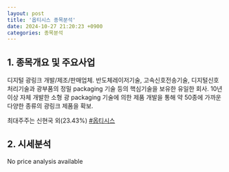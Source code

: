 ```yaml
---
layout: post
title: '옵티시스 종목분석'
date: 2024-10-27 21:20:23 +0900
categories: 종목분석
---
```


## 1. 종목개요 및 주요사업

디지털 광링크 개발/제조/판매업체. 반도체레이저기술, 고속신호전송기술, 디지털신호처리기술과 광부품의 정밀 packaging 기술 등의 핵심기술을 보유한 유일한 회사. 10년 이상 자체 개발한 소형 광 packaging 기술에 의한 제품 개발을 통해 약 50종에 가까운 다양한 종류의 광링크 제품을 확보. 

최대주주는 신현국 외(23.43%)
[#옵티시스](#)

## 2. 시세분석

No price analysis available
